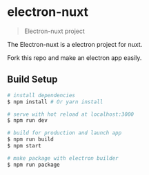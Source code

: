 # electron-nuxt

> Electron-nuxt project

The Electron-nuxt is a electron project for nuxt.

Fork this repo and make an electron app easily.

## Build Setup

``` bash
# install dependencies
$ npm install # Or yarn install

# serve with hot reload at localhost:3000
$ npm run dev

# build for production and launch app
$ npm run build
$ npm start

# make package with electron builder
$ npm run package
```
